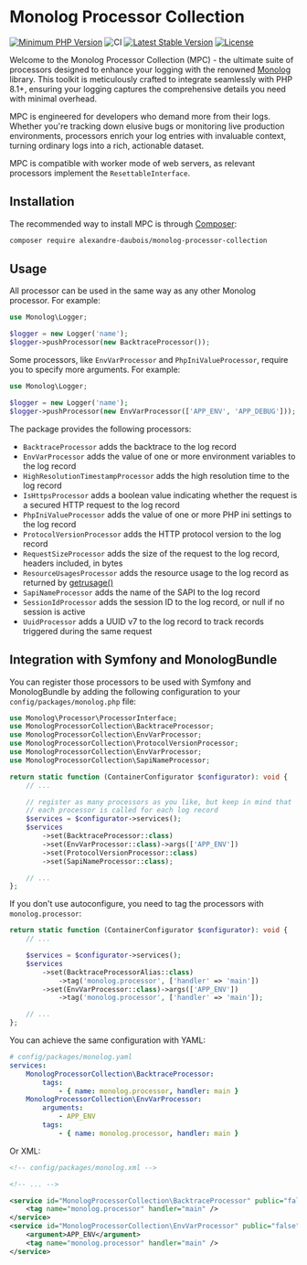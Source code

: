 # Monolog Processor Collection

[![Minimum PHP Version](https://img.shields.io/badge/php-%3E%3D%208.1-8892BF.svg?style=flat-square)](https://php.net/)
![CI](https://github.com/alexandre-daubois/monolog-processor-collection/actions/workflows/php.yml/badge.svg)
[![Latest Stable Version](http://poser.pugx.org/alexandre-daubois/monolog-processor-collection/v/stable)](https://packagist.org/packages/alexandre-daubois/monolog-processor-collection)
[![License](http://poser.pugx.org/alexandre-daubois/monolog-processor-collection/license)](https://packagist.org/packages/alexandre-daubois/monolog-processor-collection)

Welcome to the Monolog Processor Collection (MPC) - the ultimate suite of processors designed to enhance your logging
with the renowned [Monolog](https://github.com/Seldaek/monolog) library. This toolkit is meticulously crafted to
integrate seamlessly with PHP 8.1+, ensuring your logging captures the comprehensive details you need with minimal
overhead.

MPC is engineered for developers who demand more from their logs. Whether you're tracking down elusive bugs or
monitoring live production environments, processors enrich your log entries with invaluable context, turning
ordinary logs into a rich, actionable dataset.

MPC is compatible with worker mode of web servers, as relevant processors implement the `ResettableInterface`.

## Installation

The recommended way to install MPC is through [Composer](https://getcomposer.org/):

```bash
composer require alexandre-daubois/monolog-processor-collection
```

## Usage

All processor can be used in the same way as any other Monolog processor. For example:

```php
use Monolog\Logger;

$logger = new Logger('name');
$logger->pushProcessor(new BacktraceProcessor());
```

Some processors, like `EnvVarProcessor` and `PhpIniValueProcessor`, require you to specify more
arguments. For example:

```php
use Monolog\Logger;

$logger = new Logger('name');
$logger->pushProcessor(new EnvVarProcessor(['APP_ENV', 'APP_DEBUG']));
```

The package provides the following processors:

- `BacktraceProcessor` adds the backtrace to the log record
- `EnvVarProcessor` adds the value of one or more environment variables to the log record
- `HighResolutionTimestampProcessor` adds the high resolution time to the log record
- `IsHttpsProcessor` adds a boolean value indicating whether the request is a secured HTTP request to the log record
- `PhpIniValueProcessor` adds the value of one or more PHP ini settings to the log record
- `ProtocolVersionProcessor` adds the HTTP protocol version to the log record
- `RequestSizeProcessor` adds the size of the request to the log record, headers included, in bytes
- `ResourceUsagesProcessor` adds the resource usage to the log record as returned by [getrusage()](https://www.php.net/manual/en/function.getrusage.php)
- `SapiNameProcessor` adds the name of the SAPI to the log record
- `SessionIdProcessor` adds the session ID to the log record, or null if no session is active
- `UuidProcessor` adds a UUID v7 to the log record to track records triggered during the same request

## Integration with Symfony and MonologBundle

You can register those processors to be used with Symfony and MonologBundle by adding the following configuration to
your `config/packages/monolog.php` file:

```php
use Monolog\Processor\ProcessorInterface;
use MonologProcessorCollection\BacktraceProcessor;
use MonologProcessorCollection\EnvVarProcessor;
use MonologProcessorCollection\ProtocolVersionProcessor;
use MonologProcessorCollection\EnvVarProcessor;
use MonologProcessorCollection\SapiNameProcessor;

return static function (ContainerConfigurator $configurator): void {
    // ...

    // register as many processors as you like, but keep in mind that
    // each processor is called for each log record
    $services = $configurator->services();
    $services
        ->set(BacktraceProcessor::class)
        ->set(EnvVarProcessor::class)->args(['APP_ENV'])
        ->set(ProtocolVersionProcessor::class)
        ->set(SapiNameProcessor::class);

    // ...
};
```

If you don't use autoconfigure, you need to tag the processors with `monolog.processor`:

```php
return static function (ContainerConfigurator $configurator): void {
    // ...

    $services = $configurator->services();
    $services
        ->set(BacktraceProcessorAlias::class)
            ->tag('monolog.processor', ['handler' => 'main'])
        ->set(EnvVarProcessor::class)->args(['APP_ENV'])
            ->tag('monolog.processor', ['handler' => 'main']);

    // ...
};
```

You can achieve the same configuration with YAML:

```yaml
# config/packages/monolog.yaml
services:
    MonologProcessorCollection\BacktraceProcessor:
        tags:
            - { name: monolog.processor, handler: main }
    MonologProcessorCollection\EnvVarProcessor:
        arguments:
            - APP_ENV
        tags:
            - { name: monolog.processor, handler: main }
```

Or XML:

```xml
<!-- config/packages/monolog.xml -->

<!-- ... -->

<service id="MonologProcessorCollection\BacktraceProcessor" public="false">
    <tag name="monolog.processor" handler="main" />
</service>
<service id="MonologProcessorCollection\EnvVarProcessor" public="false">
    <argument>APP_ENV</argument>
    <tag name="monolog.processor" handler="main" />
</service>
```
